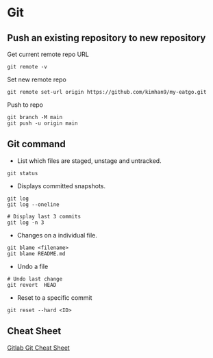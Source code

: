 # Git

## Push an existing repository to new repository

Get current remote repo URL
```
git remote -v
```

Set new remote repo
```
git remote set-url origin https://github.com/kimhan9/my-eatgo.git
```

Push to repo
```
git branch -M main
git push -u origin main
```

## Git command

- List which files are staged, unstage and untracked.
```
git status
```

- Displays committed snapshots.
```
git log
git log --oneline

# Display last 3 commits
git log -n 3
```

- Changes on a individual file.
```
git blame <filename>
git blame README.md
```

- Undo a file
```
# Undo last change
git revert  HEAD
```

- Reset to a specific commit
```
git reset --hard <ID>
```

## Cheat Sheet

[Gitlab Git Cheat Sheet](https://about.gitlab.com/images/press/git-cheat-sheet.pdf)